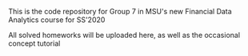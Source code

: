 This is the code repository for Group 7 in MSU's new Financial Data Analytics course for SS'2020

All solved homeworks will be uploaded here, as well as the occasional concept tutorial
